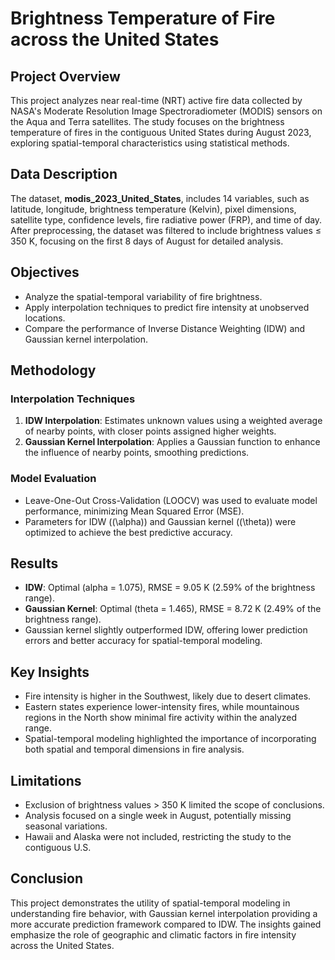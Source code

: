 # Brightness Temperature of Fire across the United States

## Project Overview

This project analyzes near real-time (NRT) active fire data collected by NASA's Moderate Resolution Image Spectroradiometer (MODIS) sensors on the Aqua and Terra satellites. The study focuses on the brightness temperature of fires in the contiguous United States during August 2023, exploring spatial-temporal characteristics using statistical methods.

## Data Description

The dataset, **modis_2023_United_States**, includes 14 variables, such as latitude, longitude, brightness temperature (Kelvin), pixel dimensions, satellite type, confidence levels, fire radiative power (FRP), and time of day. After preprocessing, the dataset was filtered to include brightness values ≤ 350 K, focusing on the first 8 days of August for detailed analysis.

## Objectives

- Analyze the spatial-temporal variability of fire brightness.
- Apply interpolation techniques to predict fire intensity at unobserved locations.
- Compare the performance of Inverse Distance Weighting (IDW) and Gaussian kernel interpolation.

## Methodology

### Interpolation Techniques
1. **IDW Interpolation**: Estimates unknown values using a weighted average of nearby points, with closer points assigned higher weights.
2. **Gaussian Kernel Interpolation**: Applies a Gaussian function to enhance the influence of nearby points, smoothing predictions.

### Model Evaluation
- Leave-One-Out Cross-Validation (LOOCV) was used to evaluate model performance, minimizing Mean Squared Error (MSE).
- Parameters for IDW (\(\alpha\)) and Gaussian kernel (\(\theta\)) were optimized to achieve the best predictive accuracy.

## Results

- **IDW**: Optimal (alpha = 1.075), RMSE = 9.05 K (2.59% of the brightness range).
- **Gaussian Kernel**: Optimal (theta = 1.465), RMSE = 8.72 K (2.49% of the brightness range).
- Gaussian kernel slightly outperformed IDW, offering lower prediction errors and better accuracy for spatial-temporal modeling.

## Key Insights

- Fire intensity is higher in the Southwest, likely due to desert climates.
- Eastern states experience lower-intensity fires, while mountainous regions in the North show minimal fire activity within the analyzed range.
- Spatial-temporal modeling highlighted the importance of incorporating both spatial and temporal dimensions in fire analysis.

## Limitations

- Exclusion of brightness values > 350 K limited the scope of conclusions.
- Analysis focused on a single week in August, potentially missing seasonal variations.
- Hawaii and Alaska were not included, restricting the study to the contiguous U.S.

## Conclusion

This project demonstrates the utility of spatial-temporal modeling in understanding fire behavior, with Gaussian kernel interpolation providing a more accurate prediction framework compared to IDW. The insights gained emphasize the role of geographic and climatic factors in fire intensity across the United States. 

